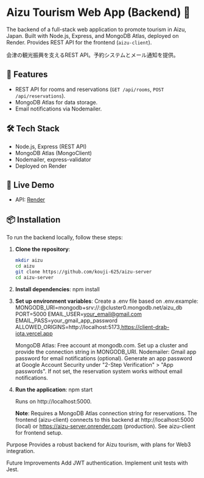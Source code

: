  # Aizu Tourism Web App (Backend) 🌄

The backend of a full-stack web application to promote tourism in Aizu, Japan. Built with Node.js, Express, and MongoDB Atlas, deployed on Render. Provides REST API for the frontend (`aizu-client`).

会津の観光振興を支えるREST API。予約システムとメール通知を提供。

## 🚀 Features
- REST API for rooms and reservations (`GET /api/rooms`, `POST /api/reservations`).
- MongoDB Atlas for data storage.
- Email notifications via Nodemailer.

## 🛠️ Tech Stack
- Node.js, Express (REST API)
- MongoDB Atlas (MongoClient)
- Nodemailer, express-validator
- Deployed on Render

## 🔗 Live Demo
- API: [Render](https://aizu-server.onrender.com)

## 📦 Installation
To run the backend locally, follow these steps:

1. **Clone the repository**:
   ```bash
   mkdir aizu
   cd aizu
   git clone https://github.com/kouji-625/aizu-server
   cd aizu-server

2. **Install dependencies**:
    npm install

3. **Set up environment variables**:
    Create a .env file based on .env.example:
    MONGODB_URI=mongodb+srv://<user>:<password>@cluster0.mongodb.net/aizu_db
    PORT=5000
    EMAIL_USER=your_email@gmail.com
    EMAIL_PASS=your_gmail_app_password
    ALLOWED_ORIGINS=http://localhost:5173,https://client-drab-iota.vercel.app

    MongoDB Atlas: Free account at mongodb.com. Set up a cluster and provide the connection string in MONGODB_URI.
    Nodemailer: Gmail app password for email notifications (optional). Generate an app password at Google Account Security under "2-Step Verification" > "App passwords". If not set, the reservation system works without email notifications.

4. **Run the application**:
    npm start

    Runs on http://localhost:5000.

    **Note**: Requires a MongoDB Atlas connection string for reservations. The frontend (aizu-client) connects to this backend at http://localhost:5000 (local) or https://aizu-server.onrender.com (production). See aizu-client for frontend setup.

Purpose
    Provides a robust backend for Aizu tourism, with plans for Web3 integration.

Future Improvements
    Add JWT authentication.
    Implement unit tests with Jest.
